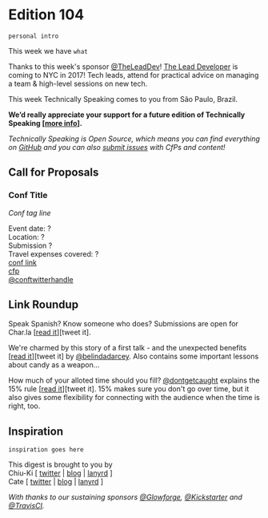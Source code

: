 # Edition 104

`personal intro`

This week we have `what`

Thanks to this week's sponsor [@TheLeadDev](http://twitter.com/theleaddev)! [The Lead Developer](http://2017.theleaddeveloper-ny.com/?utm_source=techspeak&utm_medium=email&utm_campaign=techspeak ) is coming to NYC in 2017! Tech leads, attend for practical advice on managing a team & high-level sessions on new tech.

This week Technically Speaking comes to you from São Paulo, Brazil.

**We’d really appreciate your support for a future edition of Technically Speaking [[more info](http://www.techspeak.email/sponsorship/)].**  

*Technically Speaking is Open Source, which means you can find everything on [GitHub](https://github.com/catehstn/technically-speaking/) and you can also [submit issues](https://github.com/catehstn/technically-speaking/issues/new) with CfPs and content!*  

## Call for Proposals

### Conf Title  
*Conf tag line*

Event date: ?  
Location: ?  
Submission ?  
Travel expenses covered: ?  
[conf link](?)  
[cfp](?)  
[@conftwitterhandle](?)



## Link Roundup

Speak Spanish? Know someone who does? Submissions are open for Char.la [[read it](http://char.la/propuesta)][tweet it].

We're charmed by this story of a first talk - and the unexpected benefits [[read it](http://dolcedesign.com/2015/07/09/the-chocolate-ripple-effect-of-public-speaking-at-wordcamp/)][tweet it] by [@belindadarcey](http://twitter.com/belindadarcey). Also contains some important lessons about candy as a weapon... 

How much of your alloted time should you fill? [@dontgetcaught](http://twitter.com/dontgetcaught) explains the 15% rule [[read it](http://www.dontgetcaught.biz/2016/11/the-15-percent-less-rule-lifesaver-for.html)][tweet it]. 15% makes sure you don't go over time, but it also gives some flexibility for connecting with the audience when the time is right, too.

## Inspiration

`inspiration goes here`  


This digest is brought to you by  
Chiu-Ki [ [twitter](https://twitter.com/chiuki) | [blog](http://blog.sqisland.com/) | [lanyrd](http://lanyrd.com/profile/chiuki/) ]  
Cate [ [twitter](https://twitter.com/catehstn) | [blog](http://www.catehuston.com/blog/) | [lanyrd](http://lanyrd.com/profile/catehstn/) ]

*With thanks to our sustaining sponsors [@Glowforge](http://twitter.com/glowforge), [@Kickstarter](http://twitter.com/kickstarter) and [@TravisCI](http://twitter.com/travisci).*

